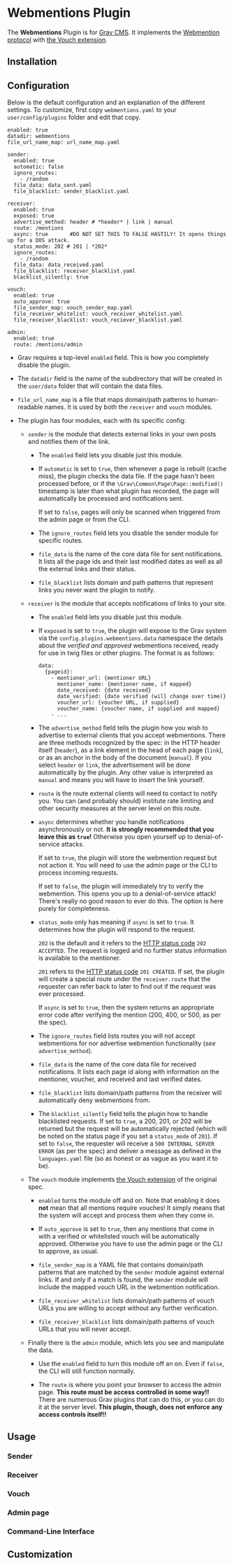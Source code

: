 # Webmentions Plugin

The **Webmentions** Plugin is for [Grav CMS](http://github.com/getgrav/grav). It implements the [Webmention protocol](https://www.w3.org/TR/webmention/) with [the Vouch extension](https://indieweb.org/Vouch).

## Installation

## Configuration

Below is the default configuration and an explanation of the different settings. To customize, first copy `webmentions.yaml` to your `user/config/plugins` folder and edit that copy.

```
enabled: true
datadir: webmentions
file_url_name_map: url_name_map.yaml

sender:
  enabled: true
  automatic: false
  ignore_routes:
    - /random
  file_data: data_sent.yaml
  file_blacklist: sender_blacklist.yaml

receiver:
  enabled: true
  exposed: true
  advertise_method: header # *header* | link | manual
  route: /mentions
  async: true       #DO NOT SET THIS TO FALSE HASTILY! It opens things up for a DOS attack.
  status_mode: 202 # 201 | *202*
  ignore_routes:
    - /random
  file_data: data_received.yaml
  file_blacklist: receiver_blacklist.yaml
  blacklist_silently: true

vouch:
  enabled: true
  auto_approve: true
  file_sender_map: vouch_sender_map.yaml
  file_receiver_whitelist: vouch_receiver_whitelist.yaml
  file_receiver_blacklist: vouch_reciever_blacklist.yaml

admin:
  enabled: true
  route: /mentions/admin
```

- Grav requires a top-level `enabled` field. This is how you completely disable the plugin.

- The `datadir` field is the name of the subdirectory that will be created in the `user/data` folder that will contain the data files.

- `file_url_name_map` is a file that maps domain/path patterns to human-readable names. It is used by both the `receiver` and `vouch` modules.

- The plugin has four modules, each with its specific config:

  - `sender` is the module that detects external links in your own posts and notifies them of the link.

    - The `enabled` field lets you disable just this module.

    - If `automatic` is set to `true`, then whenever a page is rebuilt (cache miss), the plugin checks the data file. If the page hasn't been processed before, or if the `\Grav\Common\Page\Page::modified()` timestamp is later than what plugin has recorded, the page will automatically be processed and notifications sent.

      If set to `false`, pages will only be scanned when triggered from the admin page or from the CLI.

    - The `ignore_routes` field lets you disable the sender module for specific routes.

    - `file_data` is the name of the core data file for sent notifications. It lists all the page ids and their last modified dates as well as all the external links and their status.

    - `file_blacklist` lists domain and path patterns that represent links you never want the plugin to notify.

  - `receiver` is the module that accepts notifications of links to your site.

    - The `enabled` field lets you disable just this module.

    - If `exposed` is set to `true`, the plugin will expose to the Grav system via the `config.plugins.webmentions.data` namespace the details about the *verified and approved* webmentions received, ready for use in twig files or other plugins. The format is as follows:

      ```
      data:
        {pageid}:
          - mentioner_url: {mentioner URL}
            mentioner_name: {mentioner name, if mapped}
            date_received: {date received}
            date_verified: {date verified (will change over time)}
            voucher_url: {voucher URL, if supplied}
            voucher_name: {voucher name, if supplied and mapped}
          - ...
      ```

    - The `advertise_method` field tells the plugin how you wish to advertise to external clients that you accept webmentions. There are three methods recognized by the spec: in the HTTP header itself (`header`), as a link element in the head of each page (`link`), or as an anchor in the body of the document (`manual`). If you select `header` or `link`, the advertisement will be done automatically by the plugin. Any other value is interpreted as `manual` and means you will have to insert the link yourself.

    - `route` is the route external clients will need to contact to notify you. You can (and probably should) institute rate limiting and other security measures at the server level on this route.

    - `async` determines whether you handle notifications asynchronously or not. **It is strongly recommended that you leave this as `true`!** Otherwise you open yourself up to denial-of-service attacks. 

      If set to `true`, the plugin will store the webmention request but not action it. You will need to use the admin page or the CLI to process incoming requests.

      If set to `false`, the plugin will immediately try to verify the webmention. This opens you up to a denial-of-service attack! There's really no good reason to ever do this. The option is here purely for completeness.

    - `status_mode` only has meaning if `async` is set to `true`. It determines how the plugin will respond to the request. 

      `202` is the default and it refers to the [HTTP status code](https://en.wikipedia.org/wiki/List_of_HTTP_status_codes) `202 ACCEPTED`. The request is logged and no further status information is available to the mentioner.

      `201` refers to the [HTTP status code](https://en.wikipedia.org/wiki/List_of_HTTP_status_codes) `201 CREATED`. If set, the plugin will create a special route under the `receiver.route` that the requester can refer back to later to find out if the request was ever processed.

      If `async` is set to `true`, then the system returns an appropriate error code after verifying the mention (200, 400, or 500, as per the spec).

    - The `ignore_routes` field lists routes you will not accept webmentions for nor advertise webmention functionality (*see* `advertise_method`).

    - `file_data` is the name of the core data file for received notifications. It lists each page id along with information on the mentioner, voucher, and received and last verified dates.

    - `file_blacklist` lists domain/path patterns from the receiver will automatically deny webmentions from.

    - The `blacklist_silently` field tells the plugin how to handle blacklisted requests. If set to `true`, a 200, 201, or 202 will be returned but the request will be automatically rejected (which will be noted on the status page if you set a `status_mode` of `201`). If set to `false`, the requester will receive a `500 INTERNAL SERVER ERROR` (as per the spec) and deliver a message as defined in the `languages.yaml` file (so as honest or as vague as you want it to be).

  - The `vouch` module implements [the Vouch extension](https://indieweb.org/Vouch) of the original spec.

    - `enabled` turns the module off and on. Note that enabling it does **not** mean that all mentions require vouches! It simply means that the system will accept and process them when they come in.

    - If `auto_approve` is set to `true`, then any mentions that come in with a verified or whitelisted vouch will be automatically approved. Otherwise you have to use the admin page or the CLI to approve, as usual.

    - `file_sender_map` is a YAML file that contains domain/path patterns that are matched by the `sender` module against external links. If and only if a match is found, the `sender` module will include the mapped vouch URL in the webmention notification.

    - `file_receiver_whitelist` lists domain/path patterns of vouch URLs you are willing to accept without any further verification.

    - `file_receiver_blacklist` lists domain/path patterns of vouch URLs that you will never accept.

  - Finally there is the `admin` module, which lets you see and manipulate the data.

    - Use the `enabled` field to turn this module off an on. Even if `false`, the CLI will still function normally.

    - The `route` is where you point your browser to access the admin page. **This route must be access controlled in some way!!** There are numerous Grav plugins that can do this, or you can do it at the server level. **This plugin, though, does not enforce any access controls itself!!**

## Usage

### Sender

### Receiver

### Vouch

### Admin page

### Command-Line Interface

## Customization



